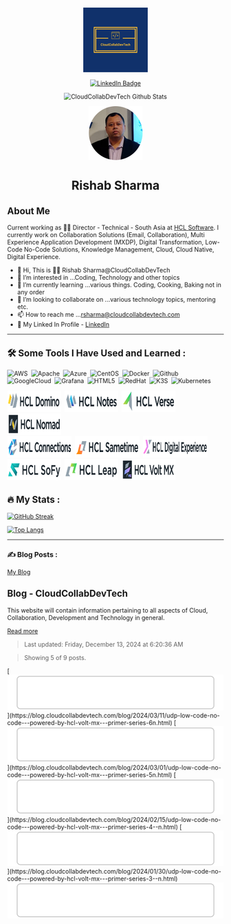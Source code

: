 <p align="center">
  <img src="/assets/images/logo.svg" width="150"/>
</p>
<p align="center">
    <a href="https://www.linkedin.com/in/rishabsharma/">
    <img src="https://img.shields.io/badge/LinkedIn-blue?style=for-the-badge&logo=linkedin&logoColor=white" alt="LinkedIn Badge">
    </a>
</p>
<p align="center">
  <img src="https://komarev.com/ghpvc/?username=CloudCollabDevTech&style=flat-square&color=blue" alt="CloudCollabDevTech Github Stats">
</p>
<p align="center">
  <img src="./assets/images/rishabsharmanew-circle.png" width="125">
</p>
<h1 align="center">
  Rishab Sharma
</h1>

## About Me

Current working as :man_technologist: Director - Technical - South Asia at [HCL Software](https://www.hcl-software.com "HCL Software"). I currently work on Collaboration Solutions (Email, Collaboration), Multi Experience Application Development (MXDP), Digital Transformation, Low-Code No-Code Solutions, Knowledge Management, Cloud, Cloud Native, Digital Experience.

- 👋 Hi, This is :man_technologist: Rishab Sharma@CloudCollabDevTech
- 👀 I’m interested in ...Coding, Technology and other topics
- 🌱 I’m currently learning ...various things. Coding, Cooking, Baking not in any order
- 💞️ I’m looking to collaborate on ...various technology topics, mentoring etc.
- 📫 How to reach me ...<a href="mailto:rsharma@cloudcollabdevtech.com">rsharma@cloudcollabdevtech.com</a>
- :link: My Linked In Profile - [LinkedIn](www.linkedin.com/in/rishabsharma "My Linkedin Profile")

---

## :hammer_and_wrench: Some Tools I Have Used and Learned :

<div>
  <img src="https://cdn.jsdelivr.net/gh/devicons/devicon/icons/amazonwebservices/amazonwebservices-original.svg" title="AWS" alt="AWS" width="60" height="60"/>&nbsp;
  <img src="https://cdn.jsdelivr.net/gh/devicons/devicon/icons/apache/apache-original-wordmark.svg" title="Apache" alt="Apache" width="60" height="60"/>&nbsp;
  <img src="https://cdn.jsdelivr.net/gh/devicons/devicon/icons/azure/azure-original-wordmark.svg" title="Azure" alt="Azure" width="60" height="60"/>&nbsp;
  <img src="https://cdn.jsdelivr.net/gh/devicons/devicon/icons/centos/centos-original-wordmark.svg" title="CentOS" alt="CentOS" width="60" height="60"/>&nbsp;
  <img src="https://cdn.jsdelivr.net/gh/devicons/devicon/icons/docker/docker-original-wordmark.svg" title="Docker" alt="Docker" width="60" height="60"/>&nbsp;
  <img src="https://cdn.jsdelivr.net/gh/devicons/devicon/icons/github/github-original-wordmark.svg" title="Github" alt="Github" width="60" height="60"/>&nbsp;
  <img src="https://cdn.jsdelivr.net/gh/devicons/devicon/icons/googlecloud/googlecloud-original-wordmark.svg" title="GoogleCloud" alt="GoogleCloud" width="60" height="60"/>&nbsp;
  <img src="https://cdn.jsdelivr.net/gh/devicons/devicon/icons/grafana/grafana-original-wordmark.svg" title="Grafana" alt="Grafana" width="60" height="60"/>&nbsp;
  <img src="https://cdn.jsdelivr.net/gh/devicons/devicon/icons/html5/html5-original-wordmark.svg" title="HTML5" alt="HTML5" width="60" height="60"/>&nbsp;
  <img src="https://cdn.jsdelivr.net/gh/devicons/devicon/icons/redhat/redhat-original-wordmark.svg" title="RedHat" alt="RedHat" width="60" height="60"/>&nbsp;
  <img src="https://cdn.jsdelivr.net/gh/devicons/devicon/icons/k3s/k3s-original-wordmark.svg" title="K3S" alt="K3S" width="60" height="60"/>&nbsp;
  <img src="https://cdn.jsdelivr.net/gh/devicons/devicon/icons/kubernetes/kubernetes-plain-wordmark.svg" title="Kubernetes" alt="Kubernetes" width="60" height="60"/>&nbsp;
</div>
<p>
  <img src="/assets/images/HCLDomino50.png" title="HCL Domino" alt="HCL Domino" width="125" height="50"/>&nbsp;
  <img src="/assets/images/HCLNotes_Light_Horizontal_50.png" title="HCL Notes" alt="HCL Notes" width="125" height="50"/>&nbsp;
  <img src="/assets/images/HCLVerse_Light_Horizontal_50.png" title="HCL Verse" alt="HCL Verse" width="125" height="50"/>&nbsp;
  <img src="/assets/images/HCLNomad_Light_Box_Horizontal_50.png" title="HCL Nomad" alt="HCL Nomad" width="125" height="50"/><br/>
  <img src="/assets/images/HCLConnections50.png" title="HCL Connections" alt="HCL Connections" width="150" height="50"/>&nbsp;
  <img src="/assets/images/HCLSametime_Light_Horizontal_50.png" title="HCL Sametime" alt="HCL Sametime" width="150" height="50"/>&nbsp;
  <img src="/assets/images/HCLDigitalExperience50.png" title="HCL Digital Experience" alt="HCL Digital Experience" width="150" height="50"/><br/>
  <img src="/assets/images/HCLSoFy_Color_Horizontal_100.png" title="HCL Sofy" alt="HCL Sofy" width="125" height="50"/>&nbsp;
  <img src="/assets/images/HCLLeap_Light_Horizontal_100.png" title="HCL Leap" alt="HCL Leap" width="125" height="50"/>&nbsp;
  <img src="/assets/images/HCLVoltMX_Light_Box_Horizontal_50.png" title="HCL Volt MX" alt="HCL Volt MX" width="125" height="50"/><br/>

</p>

## :fire: My Stats :

[![GitHub Streak](https://github-readme-streak-stats.herokuapp.com?user=CloudCollabDevTech&theme=dark&date_format=M%20j%5B%2C%20Y%5D)](https://git.io/streak-stats)

[![Top Langs](https://github-readme-stats.vercel.app/api/top-langs/?username=CloudCollabDevTech&langs_count=8&layout=compact&theme=vision-friendly-dark)](https://github.com/anuraghazra/github-readme-stats)

---

### ✍️ Blog Posts :

<a href="https://blog.cloudcollabdevtech.com/blog/index.html">My Blog</a>

<!-- blog-post-list:start -->
## Blog \- CloudCollabDevTech

This website will contain information pertaining to all aspects of Cloud, Collaboration, Development and Technology in general.

[Read more](https://blog.cloudcollabdevtech.com/)
> Last updated: Friday, December 13, 2024 at 6:20:36 AM

> Showing 5 of 9 posts.

[![UDP (Low-Code No-Code) - Powered by HCL Volt MX - Primer Series 6/N](https://raw.githubusercontent.com/CloudCollabDevTech/CloudCollabDevTech/main/blog-post-list-output/Blog_-_CloudCollabDevTech/UDP_(Low-Code_No-Code)_-_Powered_by_HCL_Volt_MX_-_Primer_Series_6_N.svg)](https://blog.cloudcollabdevtech.com/blog/2024/03/11/udp-low-code-no-code---powered-by-hcl-volt-mx---primer-series-6n.html)
[![UDP (Low-Code No-Code) - Powered by HCL Volt MX - Primer Series 5/N](https://raw.githubusercontent.com/CloudCollabDevTech/CloudCollabDevTech/main/blog-post-list-output/Blog_-_CloudCollabDevTech/UDP_(Low-Code_No-Code)_-_Powered_by_HCL_Volt_MX_-_Primer_Series_5_N.svg)](https://blog.cloudcollabdevtech.com/blog/2024/03/01/udp-low-code-no-code---powered-by-hcl-volt-mx---primer-series-5n.html)
[![UDP (Low-Code No-Code) - Powered by HCL Volt MX - Primer Series 4 / N](https://raw.githubusercontent.com/CloudCollabDevTech/CloudCollabDevTech/main/blog-post-list-output/Blog_-_CloudCollabDevTech/UDP_(Low-Code_No-Code)_-_Powered_by_HCL_Volt_MX_-_Primer_Series_4___N.svg)](https://blog.cloudcollabdevtech.com/blog/2024/02/15/udp-low-code-no-code---powered-by-hcl-volt-mx---primer-series-4--n.html)
[![UDP (Low-Code No-Code) - Powered by HCL Volt MX - Primer Series 3 / N](https://raw.githubusercontent.com/CloudCollabDevTech/CloudCollabDevTech/main/blog-post-list-output/Blog_-_CloudCollabDevTech/UDP_(Low-Code_No-Code)_-_Powered_by_HCL_Volt_MX_-_Primer_Series_3___N.svg)](https://blog.cloudcollabdevtech.com/blog/2024/01/30/udp-low-code-no-code---powered-by-hcl-volt-mx---primer-series-3--n.html)
[![Low-Code No-Code or UDP Powered by HCL Volt MX - Primer Series 2 / N](https://raw.githubusercontent.com/CloudCollabDevTech/CloudCollabDevTech/main/blog-post-list-output/Blog_-_CloudCollabDevTech/Low-Code_No-Code_or_UDP_Powered_by_HCL_Volt_MX_-_Primer_Series_2___N.svg)](https://blog.cloudcollabdevtech.com/blog/2024/01/20/low-code-no-code-or-udp-powered-by-hcl-volt-mx---primer-series-2--n.html)


<!-- blog-post-list:end -->
